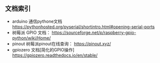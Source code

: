 ## 文档索引

- arduino 通信pythone文档 https://pythonhosted.org/pyserial/shortintro.html#opening-serial-ports
- 树莓派 GPIO 文档： https://sourceforge.net/p/raspberry-gpio-python/wiki/Home/
- pinout 树莓派pinout在线查询：  https://pinout.xyz/
- gpiozero 文档[简化的GPIO操作] https://gpiozero.readthedocs.io/en/stable/
